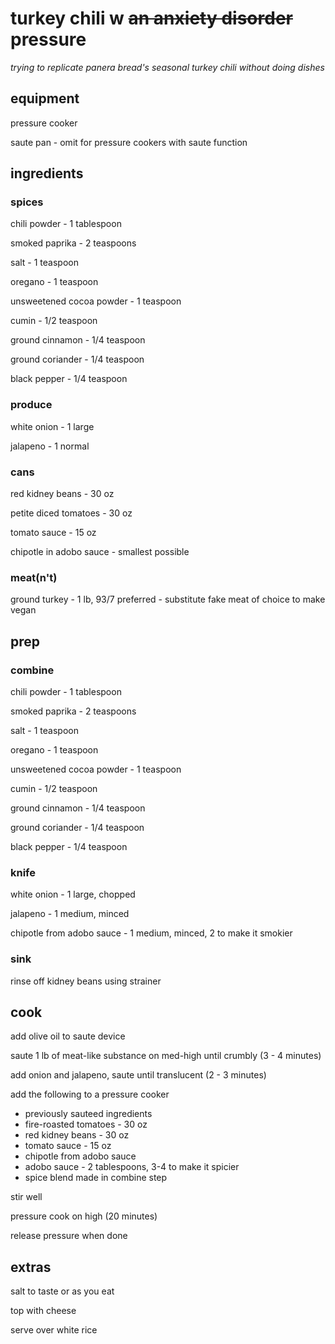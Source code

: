 # turkey chili w ~~an anxiety disorder~~ pressure

_trying to replicate panera bread's seasonal turkey chili without doing dishes_

## equipment
pressure cooker

saute pan - omit for pressure cookers with saute function

## ingredients
### spices
chili powder - 1 tablespoon

smoked paprika - 2 teaspoons

salt - 1 teaspoon

oregano - 1 teaspoon

unsweetened cocoa powder - 1 teaspoon

cumin - 1/2 teaspoon

ground cinnamon - 1/4 teaspoon

ground coriander - 1/4 teaspoon

black pepper - 1/4 teaspoon

### produce
white onion - 1 large

jalapeno - 1 normal

### cans
red kidney beans - 30 oz

petite diced tomatoes - 30 oz

tomato sauce - 15 oz

chipotle in adobo sauce - smallest possible

### meat(n't)
ground turkey - 1 lb, 93/7 preferred - substitute fake meat of choice to make vegan

## prep
### combine

chili powder - 1 tablespoon

smoked paprika - 2 teaspoons

salt - 1 teaspoon

oregano - 1 teaspoon

unsweetened cocoa powder - 1 teaspoon

cumin - 1/2 teaspoon

ground cinnamon - 1/4 teaspoon

ground coriander - 1/4 teaspoon

black pepper - 1/4 teaspoon

### knife
white onion - 1 large, chopped

jalapeno - 1 medium, minced

chipotle from adobo sauce - 1 medium, minced, 2 to make it smokier

### sink
rinse off kidney beans using strainer

## cook
add olive oil to saute device

saute 1 lb of meat-like substance on med-high until crumbly (3 - 4 minutes)

add onion and jalapeno, saute until translucent (2 - 3 minutes)

add the following to a pressure cooker
- previously sauteed ingredients
- fire-roasted tomatoes - 30 oz
- red kidney beans - 30 oz
- tomato sauce - 15 oz
- chipotle from adobo sauce
- adobo sauce - 2 tablespoons, 3-4 to make it spicier
- spice blend made in combine step

stir well

pressure cook on high (20 minutes)

release pressure when done

## extras
salt to taste or as you eat

top with cheese

serve over white rice
